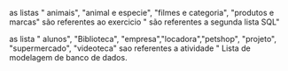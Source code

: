 as listas  " animais", "animal  e especie", "filmes e categoria", "produtos e marcas" são referentes ao exercicio " são referentes a  segunda lista SQL"


as lista  " alunos", "Biblioteca", "empresa","locadora","petshop", "projeto", "supermercado", "videoteca" sao referentes a atividade " Lista de  modelagem de banco de dados.

